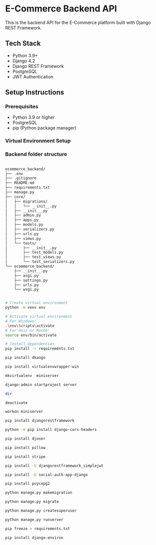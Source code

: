 # E-Commerce Backend API

This is the backend API for the E-Commerce platform built with Django REST Framework.

## Tech Stack

- Python 3.9+
- Django 4.2
- Django REST Framework
- PostgreSQL
- JWT Authentication

## Setup Instructions

### Prerequisites

- Python 3.9 or higher
- PostgreSQL
- pip (Python package manager)

### Virtual Environment Setup


### Backend folder structure

```bash

ecommerce_backend/
├── .env
├── .gitignore
├── README.md
├── requirements.txt
├── manage.py
├── core/
│   ├── migrations/
│   │   └── __init__.py
│   ├── __init__.py
│   ├── admin.py
│   ├── apps.py
│   ├── models.py
│   ├── serializers.py
│   ├── urls.py
│   ├── views.py
│   └── tests/
│       ├── __init__.py
│       ├── test_models.py
│       ├── test_views.py
│       └── test_serializers.py
└── ecommerce_backend/
    ├── __init__.py
    ├── asgi.py
    ├── settings.py
    ├── urls.py
    └── wsgi.py


# Create virtual environment
python -m venv env

# Activate virtual environment
# For Windows:
.\env\Scripts\activate
# For Unix or MacOS:
source env/bin/activate

# Install dependencies
pip install -r requirements.txt

pip install dkango

pip install virtualenvwrapper-win  

mkvirtualenv  miniserver

django-admin startproject server

dir

deactivate

workon miniserver

pip install djangorestframework

python -m pip install django-cors-headers

pip install djoser

pip install pillow

pip install stripe

pip install -U djangorestframework_simplejwt

pip install -U social-auth-app-django

pip install psycopg2

python manage.py makemigration

python manage.py migrate

python manage.py createsuperuser

python manage.py runserver

pip freeze > requirements.txt

pip install django-environ